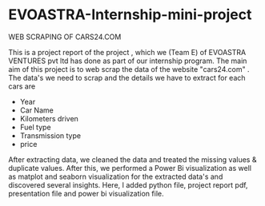 # EVOASTRA-Internship-mini-project

WEB SCRAPING OF CARS24.COM

This is a project report of the project , which we (Team E) of EVOASTRA VENTURES pvt ltd has done as part of our internship program. The main aim of this project is to web scrap the data of the website "cars24.com" . The data's we need to scrap and the details we have to extract for each cars are

* Year
* Car Name
* Kilometers driven
* Fuel type
* Transmission type
* price

After extracting data, we cleaned the data and treated the missing values & duplicate values. After this, we performed a Power Bi visualization as well as matplot and seaborn visualization for the extracted data's and discovered several insights.
Here, I added python file, project report pdf, presentation file and power bi visualization file.
